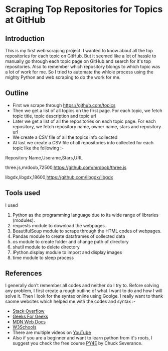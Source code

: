 # Scraping Top Repositories for Topics at GitHub
## Introduction
This is my first web scraping project. I wanted to know about all the top repositories for each topic on GitHub. But it seemed like a lot of hassle to manually go through each topic page on GitHub and search for it's top repositories. Also to remember which repository blongs to which topic was a lot of work for me. So I tried to automate the whlole process using the mighty Python and web scraping to do the work for me.
## Outline
* First we scrape through https://github.com/topics
* Then we get a list of all topics on the first page. For each topic, we fetch topic title, topic description and topic url
* Later we get a list of all the repositories on each topic page. For each repository, we fetch repository name, owner name, stars and repository url
* We create a CSV file of all the topics info collected
* At last we create a CSV file of all repositories info collected for each topic like the following :-

Repository Name,Userame,Stars,URL

three.js,mrdoob,72500,https://github.com/mrdoob/three.js

libgdx,libgdx,18600,https://github.com/libgdx/libgdx
## Tools used
I used
1. Python as the programming language due to its wide range of libraries (modules).
2. requests module to download the webpages.
3. BeautifulSoup module to scrape through the HTML codes of webpages.
4. Pandas module to create dataframes of collected data
5. os module to create folder and change path of directory
6. shutil module to delete directory
7. IPython.display module to import and display images
8. time module to sleep process
## References
I generally don't remember all codes and neither do I try to. Before solving any problem, I first create a rough outline of what I want to do and how I will solve it. Then I look for the syntax online using Goolge. I really want to thank saome websites which helped me with the codes and syntax :-

* [Stack Overflow](https://stackoverflow.com)
* [Geeks For Geeks](https://www.geeksforgeeks.org)
* [MDN Web Docs](https://developer.mozilla.org/en-US)
* [W3Schools](https://www.w3schools.com)
* There are multiple videos on [YouTube](https://www.youtube.com) 
* Also if you are a beginner and want to learn python from it's roots, I suggest you check the free course [PY4E](https://www.py4e.com) by Chuck Severance.
